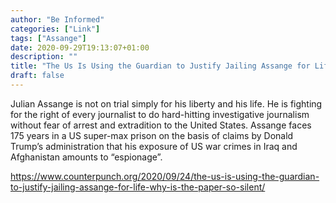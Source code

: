 ```yaml
---
author: "Be Informed"
categories: ["Link"]
tags: ["Assange"]
date: 2020-09-29T19:13:07+01:00
description: ""
title: "The Us Is Using the Guardian to Justify Jailing Assange for Life: Why Is the Paper So Silent?"
draft: false
---
```


Julian Assange is not on trial simply for his liberty and his life. He  is fighting for the right of every journalist to do hard-hitting  investigative journalism without fear of arrest and extradition to the  United States. Assange faces 175 years in a US super-max prison on the  basis of claims by Donald Trump’s administration that his exposure of US war crimes in Iraq and Afghanistan amounts to “espionage”.

https://www.counterpunch.org/2020/09/24/the-us-is-using-the-guardian-to-justify-jailing-assange-for-life-why-is-the-paper-so-silent/